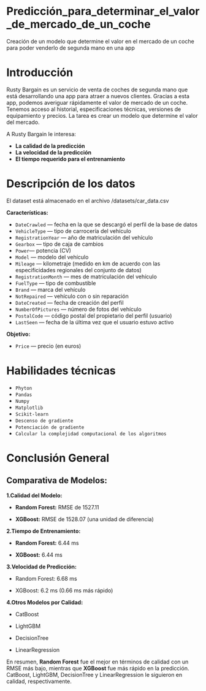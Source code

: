 # Predicción_para_determinar_el_valor_de_mercado_de_un_coche
Creación de un modelo que determine el valor en el mercado de un coche para poder venderlo de segunda mano en una app
# Introducción
Rusty Bargain es un servicio de venta de coches de segunda mano que está desarrollando una app para atraer a nuevos clientes. Gracias a esta app, podemos averiguar rápidamente el valor de mercado de un coche. Tenemos acceso al historial, especificaciones técnicas, versiones de equipamiento y precios. La tarea es crear un modelo que determine el valor del mercado.

A Rusty Bargain le interesa:

- **La calidad de la predicción**
- **La velocidad de la predicción**
- **El tiempo requerido para el entrenamiento**
# Descripción de los datos
El dataset está almacenado en el archivo /datasets/car_data.csv

**Características:**

- `DateCrawled` — fecha en la que se descargó el perfil de la base de datos
- `VehicleType` — tipo de carrocería del vehículo
- `RegistrationYear` — año de matriculación del vehículo
- `Gearbox` — tipo de caja de cambios
- `Power`— potencia (CV)
- `Model` — modelo del vehículo
- `Mileage` — kilometraje (medido en km de acuerdo con las especificidades regionales del conjunto de datos)
- `RegistrationMonth`  — mes de matriculación del vehículo
- `FuelType`  — tipo de combustible
- `Brand` — marca del vehículo
- `NotRepaired`  — vehículo con o sin reparación
- `DateCreated` — fecha de creación del perfil
- `NumberOfPictures` — número de fotos del vehículo
- `PostalCode` — código postal del propietario del perfil (usuario)
- `LastSeen` — fecha de la última vez que el usuario estuvo activo

**Objetivo:**

- `Price` — precio (en euros)
# Habilidades técnicas
- `Phyton`
- `Pandas`
- `Numpy`
- `Matplotlib` 
- `Scikit-learn`
- `Descenso de gradiente`
- `Potenciación de gradiente`
- `Calcular la complejidad computacional de los algoritmos`
# Conclusión General
## Comparativa de Modelos:

**1.Calidad del Modelo:**

- **Random Forest:** RMSE de 1527.11

- **XGBoost:** RMSE de 1528.07 (una unidad de diferencia)

**2.Tiempo de Entrenamiento:**

- **Random Forest:** 6.44 ms

- **XGBoost:** 6.44 ms

**3.Velocidad de Predicción:**

- Random Forest: 6.68 ms

- XGBoost: 6.2 ms (0.66 ms más rápido)

**4.Otros Modelos por Calidad:**

- CatBoost

- LightGBM

- DecisionTree

- LinearRegression

En resumen, **Random Forest** fue el mejor en términos de calidad con un RMSE más bajo, mientras que **XGBoost** fue más rápido en la predicción. CatBoost, LightGBM, DecisionTree y LinearRegression le siguieron en calidad, respectivamente.


